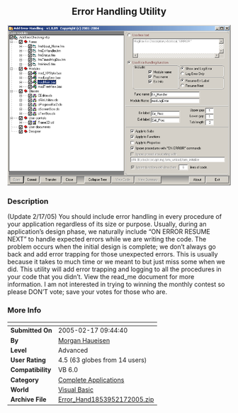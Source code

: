 ﻿<div align="center">

## Error Handling Utility

<img src="PIC200527146448937.gif">
</div>

### Description

(Update 2/17/05) You should include error handling in every procedure of your application regardless of its size or purpose. Usually, during an application’s design phase, we naturally include “ON ERROR RESUME NEXT” to handle expected errors while we are writing the code. The problem occurs when the initial design is complete; we don’t always go back and add error trapping for those unexpected errors. This is usually because it takes to much time or we meant to but just miss some when we did. This utility will add error trapping and logging to all the procedures in your code that you didn’t. View the read_me document for more information. I am not interested in trying to winning the monthly contest so please DON’T vote; save your votes for those who are.
 
### More Info
 


<span>             |<span>
---                |---
**Submitted On**   |2005-02-17 09:44:40
**By**             |[Morgan Haueisen](https://github.com/Planet-Source-Code/PSCIndex/blob/master/ByAuthor/morgan-haueisen.md)
**Level**          |Advanced
**User Rating**    |4.5 (63 globes from 14 users)
**Compatibility**  |VB 6\.0
**Category**       |[Complete Applications](https://github.com/Planet-Source-Code/PSCIndex/blob/master/ByCategory/complete-applications__1-27.md)
**World**          |[Visual Basic](https://github.com/Planet-Source-Code/PSCIndex/blob/master/ByWorld/visual-basic.md)
**Archive File**   |[Error\_Hand1853952172005\.zip](https://github.com/Planet-Source-Code/morgan-haueisen-error-handling-utility__1-58765/archive/master.zip)








